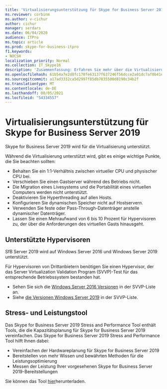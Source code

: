 ```yaml
---
title: 'Virtualisierungsunterstützung für Skype for Business Server 2019 '
ms.reviewer: corbinm
ms.author: v-cichur
author: cichur
manager: serdars
ms.date: 06/04/2020
audience: ITPro
ms.topic: article
ms.prod: skype-for-business-itpro
f1.keywords:
- NOCSH
localization_priority: Normal
ms.collection: IT_Skype16
description: 'Zusammenfassung: Erfahren Sie mehr über die Virtualisierungsunterstützung für Skype for Business Server 2019.'
ms.openlocfilehash: 61b54a7e2d8fc170fe63137f637246f56dcce2a01dc7af0b41ea6dc5c5c56099
ms.sourcegitcommit: a17ad3332ca5d2997f85db7835500d8190c34b2f
ms.translationtype: MT
ms.contentlocale: de-DE
ms.lasthandoff: 08/05/2021
ms.locfileid: "54334557"
---
```

# <a name="virtualization-support-for-skype-for-business-server-2019"></a>Virtualisierungsunterstützung für Skype for Business Server 2019

Skype for Business Server 2019 wird für die Virtualisierung unterstützt.

Während die Virtualisierung unterstützt wird, gibt es einige wichtige Punkte, die Sie beachten sollten:

- Behalten Sie ein 1:1-Verhältnis zwischen virtueller CPU und physischer CPU bei.
- Verschieben Sie einen Gastserver während des Betriebs nicht.
- Die Migration eines Livesystems und die Portabilität eines virtuellen Computers werden nicht unterstützt.
- Deaktivieren Sie Hyperthreading auf allen Hosts.
- Konfigurieren Sie dynamischen Speicher nicht auf Hostservern.
- Verwenden Sie feste oder Pass-Through-Datenträger anstelle dynamischer Datenträger.
- Lassen Sie einen Mehraufwand von 6 bis 10 Prozent für Hypervisoren zu, der über die Anforderungen des virtuellen Gasts hinausgeht.

## <a name="supported-hypervisors"></a>Unterstützte Hypervisoren

SfB Server 2019 wird auf Windows Server 2016 und Windows Server 2019 unterstützt.

Für Hypervisoren von Drittanbietern benötigen Sie einen Hypervisor, der das Server Virtualization Validation Program (SVVP)-Test für das entsprechende Betriebssystem bestanden hat.

- Sehen Sie sich die [Windows Server 2016 Versionen](https://www.windowsservercatalog.com/results.aspx?&bCatID=1521&cpID=0&avc=86&ava=88&avt=0&avq=0&OR=1&PGS=25) in der SVVP-Liste an.
- Siehe [die Versionen Windows Server 2019](https://www.windowsservercatalog.com/results.aspx?&bCatID=1521&cpID=0&avc=86&ava=130&avt=0&avq=0&OR=1&PGS=25) in der SVVP-Liste.

## <a name="stress-and-performance-tool"></a>Stress- und Leistungstool

Das Skype for Business Server 2019 Stress and Performance Tool enthält Tools, die die Kapazitätsplanung für Skype for Business Server 2019 vereinfachen. Das Skype for Business Server 2019 Stress and Performance Tool hilft Ihnen dabei:

- Vereinfachen der Hardwareplanung für Skype for Business Server 2019
- Bereitstellen von mehr Wissen und bewährten Methoden für die Leistungsoptimierung
- Messen der Leistung Ihrer vorgesehenen Skype for Business Server 2019-Bereitstellungen
 
Sie können das Tool [hier](https://www.microsoft.com/download/details.aspx?id=101447)herunterladen.
